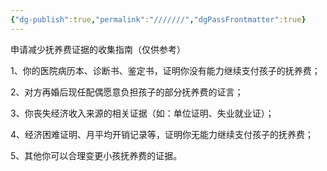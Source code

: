 ```yaml
---
{"dg-publish":true,"permalink":"///////","dgPassFrontmatter":true}
---
```


申请减少抚养费证据的收集指南（仅供参考）

1、你的医院病历本、诊断书、鉴定书，证明你没有能力继续支付孩子的抚养费；

2、对方再婚后现任配偶愿意负担孩子的部分抚养费的证言；

3、你丧失经济收入来源的相关证据（如：单位证明、失业就业证）；

4、经济困难证明、月平均开销记录等，证明你无能力继续支付孩子的抚养费；

5、其他你可以合理变更小孩抚养费的证据。